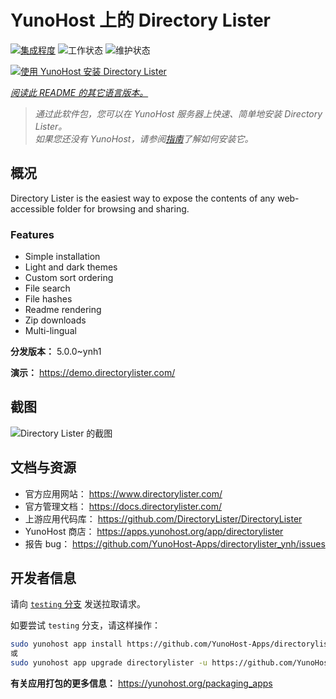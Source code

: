 <!--
注意：此 README 由 <https://github.com/YunoHost/apps/tree/master/tools/readme_generator> 自动生成
请勿手动编辑。
-->

# YunoHost 上的 Directory Lister

[![集成程度](https://apps.yunohost.org/badge/integration/directorylister)](https://ci-apps.yunohost.org/ci/apps/directorylister/)
![工作状态](https://apps.yunohost.org/badge/state/directorylister)
![维护状态](https://apps.yunohost.org/badge/maintained/directorylister)

[![使用 YunoHost 安装 Directory Lister](https://install-app.yunohost.org/install-with-yunohost.svg)](https://install-app.yunohost.org/?app=directorylister)

*[阅读此 README 的其它语言版本。](./ALL_README.md)*

> *通过此软件包，您可以在 YunoHost 服务器上快速、简单地安装 Directory Lister。*  
> *如果您还没有 YunoHost，请参阅[指南](https://yunohost.org/install)了解如何安装它。*

## 概况

Directory Lister is the easiest way to expose the contents of any web-accessible folder for browsing and sharing.

### Features

- Simple installation
- Light and dark themes
- Custom sort ordering
- File search
- File hashes
- Readme rendering
- Zip downloads
- Multi-lingual


**分发版本：** 5.0.0~ynh1

**演示：** <https://demo.directorylister.com/>

## 截图

![Directory Lister 的截图](./doc/screenshots/Screenshot.png)

## 文档与资源

- 官方应用网站： <https://www.directorylister.com/>
- 官方管理文档： <https://docs.directorylister.com/>
- 上游应用代码库： <https://github.com/DirectoryLister/DirectoryLister>
- YunoHost 商店： <https://apps.yunohost.org/app/directorylister>
- 报告 bug： <https://github.com/YunoHost-Apps/directorylister_ynh/issues>

## 开发者信息

请向 [`testing` 分支](https://github.com/YunoHost-Apps/directorylister_ynh/tree/testing) 发送拉取请求。

如要尝试 `testing` 分支，请这样操作：

```bash
sudo yunohost app install https://github.com/YunoHost-Apps/directorylister_ynh/tree/testing --debug
或
sudo yunohost app upgrade directorylister -u https://github.com/YunoHost-Apps/directorylister_ynh/tree/testing --debug
```

**有关应用打包的更多信息：** <https://yunohost.org/packaging_apps>
